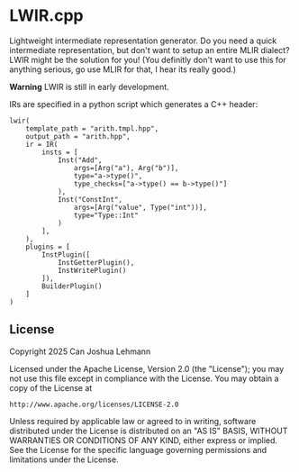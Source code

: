 # LWIR.cpp

Lightweight intermediate representation generator.
Do you need a quick intermediate representation, but don't want to setup an entire MLIR dialect?
LWIR might be the solution for you!
(You definitly don't want to use this for anything serious, go use MLIR for that, I hear its really good.)

**Warning** LWIR is still in early development.

IRs are specified in a python script which generates a C++ header:

```python3
lwir(
    template_path = "arith.tmpl.hpp",
    output_path = "arith.hpp",
    ir = IR(
        insts = [
            Inst("Add",
                args=[Arg("a"), Arg("b")],
                type="a->type()",
                type_checks=["a->type() == b->type()"]
            ),
            Inst("ConstInt",
                args=[Arg("value", Type("int"))],
                type="Type::Int" 
            )
        ],
    ),
    plugins = [
        InstPlugin([
            InstGetterPlugin(),
            InstWritePlugin()
        ]),
        BuilderPlugin()
    ]
)
```

## License

Copyright 2025 Can Joshua Lehmann

Licensed under the Apache License, Version 2.0 (the "License");
you may not use this file except in compliance with the License.
You may obtain a copy of the License at

    http://www.apache.org/licenses/LICENSE-2.0

Unless required by applicable law or agreed to in writing, software
distributed under the License is distributed on an "AS IS" BASIS,
WITHOUT WARRANTIES OR CONDITIONS OF ANY KIND, either express or implied.
See the License for the specific language governing permissions and
limitations under the License.
